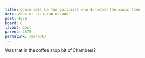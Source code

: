```yaml
---
title: Could well be the guitarist who directed the music then
date: 2006-02-01T12:30:07.000Z
post: 4576
board: 8
layout: post
parent: 4575
permalink: /m/4576/
---
```

Was that in the coffee shop bit of Chambers?
